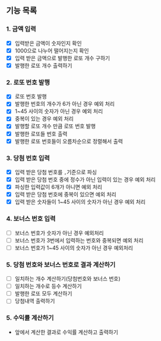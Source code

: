 ## 기능 목록
### 1. 금액 입력
- [x] 입력받은 금액이 숫자인지 확인 
- [x] 1000으로 나누어 떨어지는지 확인
- [x] 입력 받은 금액으로 발행한 로또 개수 구하기
- [x] 발행한 로또 개수 출력하기
### 2. 로또 번호 발행
- [x] 로또 번호 발행
- [x] 발행한 번호의 개수가 6가 아닌 경우 예외 처리
- [x] 1~45 사이의 숫자가 아닌 경우 예외 처리
- [x] 중복이 있는 경우 예외 처리
- [x] 발행할 로또 개수 만큼 로또 번호 발행
- [x] 발행한 로또들 번호 출력
- [x] 발행한 로또 번호들이 오름차순으로 정렬해서 출력
### 3. 당첨 번호 입력
- [x] 입력 받은 당첨 번호를 `,`기준으로 파싱
- [x] 입력 받은 당첨 번호 중에 정수가 아닌 입력이 있는 경우 예외 처리
- [x] 파싱한 입력값이 6개가 아니면 예외 처리
- [x] 입력 받은 당첨 번호에 중복이 있으면 예외 처리
- [x] 입력 받은 숫자들이 1~45 사이의 숫자가 아닌 경우 예외 처리
### 4. 보너스 번호 입력
- [ ] 보너스 번호가 숫자가 아닌 경우 예외처리
- [ ] 보너스 번호가 3번에서 입력하는 번호와 중복되면 예외 처리
- [ ] 보너스 번호가 1~45 사이의 숫자가 아닌 경우 예외처리
### 5. 당첨 번호와 보너스 번호로 결과 계산하기
- [ ] 일치하는 개수 계산하기(당첨번호와 보너스 번호)
- [ ] 일치하는 개수로 등수 계산하기
- [ ] 발행한 로또 모두 계산하기
- [ ] 당첨내역 출력하기
### 5. 수익률 계산하기
- 앞에서 계산한 결과로 수익률 계산하고 출력하기